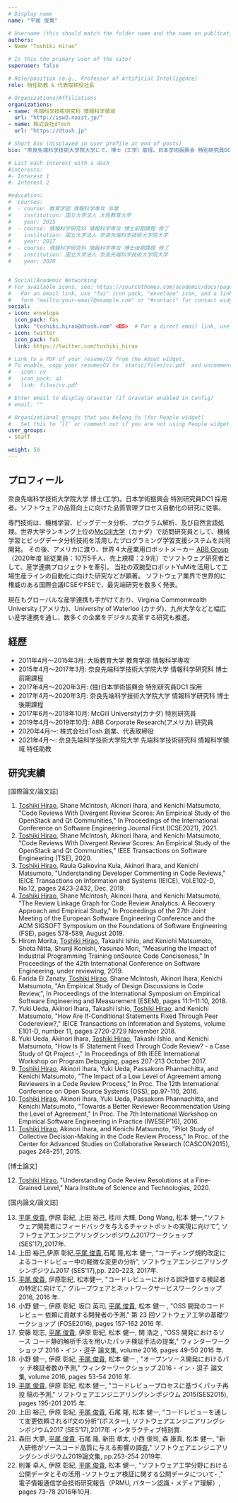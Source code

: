 ```yaml
---
# Display name
name: "平尾 俊貴"

# Username (this should match the folder name and the name on publications)
authors:
- Name "Toshiki Hirao"

# Is this the primary user of the site?
superuser: false

# Role/position (e.g., Professor of Artificial Intelligence)
role: 特任助教 & 代表取締役社長

# Organizations/Affiliations
organizations:
- name: 先端科学技術研究科 情報科学領域
  url: "http://isw3.naist.jp/"
- name: 株式会社dTosh
  url: "https://dtosh.jp"

# Short bio (displayed in user profile at end of posts)
bio: "奈良先端科学技術大学院大学にて、博士（工学）取得。日本学術振興会 特別研究員DC1 採用者。カナダのMcGill Universityで訪問研究員として、A I・ビッグデータ解析に関する国際研究を牽引。その後、アメリカに渡り、世界４大産業用ロボットメーカー「ABB Group」にて、生産ライン自動化に向けた双腕型ロボットの研究を牽引。ソフトウェア業界で世界的に権威のある国際会議ICSEやFSEで、最先端研究を数多く発表。現在もグローバルな産学連携も手がけており、Virginia Commonwealth University（アメリカ）、University of Waterloo (カナダ)、九州大学などと国際的な産学連携を通し、数多くの企業をデジタル変革する研究も推進。"

# List each interest with a dash
#interests:
#- Interest 1
#- Interest 2

#education:
#  courses:
#  - course: 教育学部 情報科学専攻 卒業
#    institution: 国立大学法人 大阪教育大学
#    year: 2015
#  - course: 情報科学研究科 情報科学専攻 博士前期課程 修了
#    institution: 国立大学法人 奈良先端科学技術大学院大学
#    year: 2017
#  - course: 情報科学研究科 情報科学専攻 博士後期課程 修了
#    institution: 国立大学法人 奈良先端科学技術大学院大学
#    year: 2020


# Social/Academic Networking
# For available icons, see: https://sourcethemes.com/academic/docs/page-builder/#icons
#   For an email link, use "fas" icon pack, "envelope" icon, and a link in the
#   form "mailto:your-email@example.com" or "#contact" for contact widget.
social:
- icon: envelope
  icon_pack: fas
  link: "toshiki.hirao@dtosh.com" <BS>  # For a direct email link, use "mailto:test@example.org".
- icon: twitter
  icon_pack: fab
  link: https://twitter.com/toshiki_hirao

# Link to a PDF of your resume/CV from the About widget.
# To enable, copy your resume/CV to `static/files/cv.pdf` and uncomment the lines below.
# - icon: cv
#   icon_pack: ai
#   link: files/cv.pdf

# Enter email to display Gravatar (if Gravatar enabled in Config)
# email: ""

# Organizational groups that you belong to (for People widget)
#   Set this to `[]` or comment out if you are not using People widget.
user_groups:
- Staff

weight: 50
---
```


## プロフィール
奈良先端科学技術大学院大学 博士(工学)。日本学術振興会 特別研究員DC1 採用者。ソフトウェアの品質向上に向けた品質管理プロセス自動化の研究に従事。

専門技術は、機械学習、ビッグデータ分析、プログラム解析、及び自然言語処理。世界大学ランキング上位の<a href="https://www.mcgill.ca/">McGill大学</a>（カナダ）で訪問研究員として、機械学習とビッグデータ分析技術を活用したプログラミング学習支援システムを共同開発。
その後、アメリカに渡り、世界４大産業用ロボットメーカー <a href="https://global.abb/group/en">ABB Group</a>（2020年度 総従業員：10万5千人、売上規模：2.9兆）でソフトウェア研究者として、産学連携プロジェクトを牽引。
当社の双腕型ロボットYuMiを活用して工場生産ラインの自動化に向けた研究などが顕著。
ソフトウェア業界で世界的に権威のある国際会議ICSEやFSEで、最先端研究を数多く発表。

現在もグローバルな産学連携も手がけており、Virginia Commonwealth University (アメリカ)、University of Waterloo (カナダ)、九州大学などと幅広い産学連携を通し、数多くの企業をデジタル変革する研究も推進。

## 経歴

- 2011年4月〜2015年3月: 大阪教育大学 教育学部 情報科学専攻
- 2015年4月〜2017年3月: 奈良先端科学技術大学院大学 情報科学研究科 博士前期課程
- 2017年4月〜2020年3月: (独)日本学術振興会 特別研究員DC1 採用
- 2017年4月〜2020年3月: 奈良先端科学技術大学院大学 情報科学研究科 博士後期課程
- 2017年6月〜2018年10月: McGill University(カナダ) 特別研究員
- 2019年4月〜2019年10月: ABB Corporate Research(アメリカ) 研究員
- 2020年4月〜: 株式会社dTosh 創業、代表取締役
- 2021年4月〜: 奈良先端科学技術大学院大学 先端科学技術研究科 情報科学領域 特任助教



## 研究実績
[国際論文/論文誌]
1. <u>Toshiki Hirao</u>, Shane McIntosh, Akinori Ihara, and Kenichi Matsumoto, "Code Reviews With Divergent Review Scores: An Empirical Study of the OpenStack and Qt Communities," In Proceedings of the International Conference on Software Engineering Journal First (ICSE2021), 2021.
1. <u>Toshiki Hirao</u>, Shane McIntosh, Akinori Ihara, and Kenichi Matsumoto, "Code Reviews With Divergent Review Scores: An Empirical Study of the OpenStack and Qt Communities," IEEE Transactions on Software Engineering (TSE), 2020.
1. <u>Toshiki Hirao</u>, Raula Gaikovina Kula, Akinori Ihara, and Kenichi Matsumoto, "Understanding Developer Commenting in Code Reviews," IEICE Transactions on Information and Systems (IEICE), Vol.E102-D, No.12, pages 2423-2432, Dec. 2019.
1. <u>Toshiki Hirao</u>, Shane McIntosh, Akinori Ihara, and Kenichi Matsumoto, "The Review Linkage Graph for Code Review Analytics: A Recovery Approach and Empirical Study," In Proceedings of the 27th Joint Meeting of the European Software Engineering Conference and the ACM SIGSOFT Symposium on the Foundations of Software Engineering (FSE), pages 578-589, August 2019.
1. Hirom Morita, <u>Toshiki Hirao</u>, Takashi Ishio, and Kenichi Matsumoto, Shota Nitta, Shunji Konishi, Yasunao Mori, "Measuring the Impact of Industrial Programming Training onSource Code Conciseness," In Proceedings of the 42th International Conference on Software Engineering, under reviewing, 2019.
1. Farida El Zanaty, <u>Toshiki Hirao</u>, Shane McIntosh, Akinori Ihara, Kenichi Matsumoto, "An Empirical Study of Design Discussions in Code Review,", In Proceedings of the International Symposium on Empirical Software Engineering and Measurement (ESEM), pages 11:1–11:10, 2018.
1. Yuki Ueda, Akinori Ihara, Takashi Ishio, <u>Toshiki Hirao</u>, and Kenichi Matsumoto, "How Are If-Conditional Statements Fixed Through Peer Codereview?," IEICE Transactions on Information and Systems, volume E101-D, number 11, pages 2720-2729 November 2018.
1. Yuki Ueda, Akinori Ihara, <u>Toshiki Hirao</u>, Takashi Ishio, and Kenichi Matsumoto, "How Is IF Statement Fixed Through Code Review? - a Case Study of Qt Project -," In Proceedings of 8th IEEE International Workshop on Program Debugging, pages 207-213 October 2017.
1. <u>Toshiki Hirao</u>, Akinori Ihara, Yuki Ueda, Passakorn Phannachitta, and Kenichi Matsumoto, "The Impact of a Low Level of Agreement among Reviewers in a Code Review Process," In Proc. The 12th International Conference on Open Source Systems (OSS), pp.97-110, 2016.
1. <u>Toshiki Hirao</u>, Akinori Ihara, Yuki Ueda, Passakorn Phannachitta, and Kenichi Matsumoto, "Towards a Better Reviewer Recommendation Using the Level of Agreement," In Proc. The 7th International Workshop on Empirical Software Engineering in Practice (IWESEP’16), 2016.
1. <u>Toshiki Hirao</u>, Akinori Ihara, and Kenichi Matsumoto, "Pilot Study of Collective Decision-Making in the Code Review Process," In Proc. of the Center for Advanced Studies on Collaborative Research (CASCON2015), pages 248-251, 2015.

[博士論文]

12. <u>Toshiki Hirao</u>, "Understanding Code Review Resolutions at a Fine-Grained Level," Nara Institute of Science and Technologies, 2020.

[国内論文/論文誌]

13. <u>平尾 俊貴</u>, 伊原 彰紀, 上田 裕己, 桂川 大輝, Dong Wang, 松本 健一,“ソフトウェア開発者にフィードバックを与えるチャットボットの実現に向けて”, ソフトウェアエンジニアリングシンポジウム2017ワークショップ (SES’17),2017年.
1. 上田 裕己,伊原 彰紀,<u>平尾 俊貴</u>,石尾 隆,松本 健一, “コーディング規約改定によるコードレビュー中の軽微な変更の分析”, ソフトウェアエンジニアリングシンポジウム2017 (SES’17),pp. 220-223, 2017年.
1. <u>平尾 俊貴</u>, 伊原彰紀, 松本健一, "コードレビューにおける誤評価する検証者の特定に向けて," グループウェアとネットワークサービスワークショップ 2016, 2016 年.
1. 小野 健一, 伊原 彰紀, 坂口 英司, <u>平尾 俊貴</u>, 松本 健一 , "OSS 開発のコードレビュー 依頼に貢献する開発者の予測," 第 23 回ソフトウェア工学の基礎ワークショップ (FOSE2016), pages 157-162 2016 年.
1. 安藤 聡志, <u>平尾 俊貴</u>, 伊原 彰紀, 松本 健一, 関 浩之 , "OSS 開発におけるソース コード静的解析手法を用いたパッチ検証手法の提案," ウィンターワークショップ 2016・イン・逗子 論文集, volume 2016, pages 49-50 2016 年.
1. 小野 健一, 伊原 彰紀, <u>平尾 俊貴</u>, 松本 健一 , "オープンソース開発におけるパッ チ検証者数の予測," ウィンターワークショップ 2016・イン・逗子 論文集, volume 2016, pages 53-54 2016 年.
1. <u>平尾 俊貴</u>, 伊原 彰紀, 松本 健一, "コードレビュープロセスに基づくパッチ再投 稿の予測," ソフトウェアエンジニアリングシンポジウム 2015(SES2015), pages 195-201 2015 年.
1. 上田 裕己, 伊原 彰紀, <u>平尾 俊貴</u>, 石尾 隆, 松本 健一, “コードレビューを通して変更依頼されるIf文の分析”(ポスター), ソフトウェアエンジニアリングシンポジウム2017 (SES’17),2017年 インタラクティブ特別賞.
1. 森田 大夢, <u>平尾 俊貴</u>, 石尾 隆, 新田 章太, 小西 俊司, 森 康真, 松本 健一, "新人研修がソースコード品質に与える影響の調査," ソフトウェアエンジニアリングシンポジウム2019論文集, pp.253-254 2019年.
1. 則兼 卓人, 伊原 彰紀, <u>平尾 俊貴</u>, 松本 健一, "ソフトウェア工学分野における公開データとその活用 -ソフトウェア検証に関する公開データについて- ," 電子情報通信学会技術研究報告（PRMU, パターン認識・メディア理解）, pages 73-78 2016年10月.
